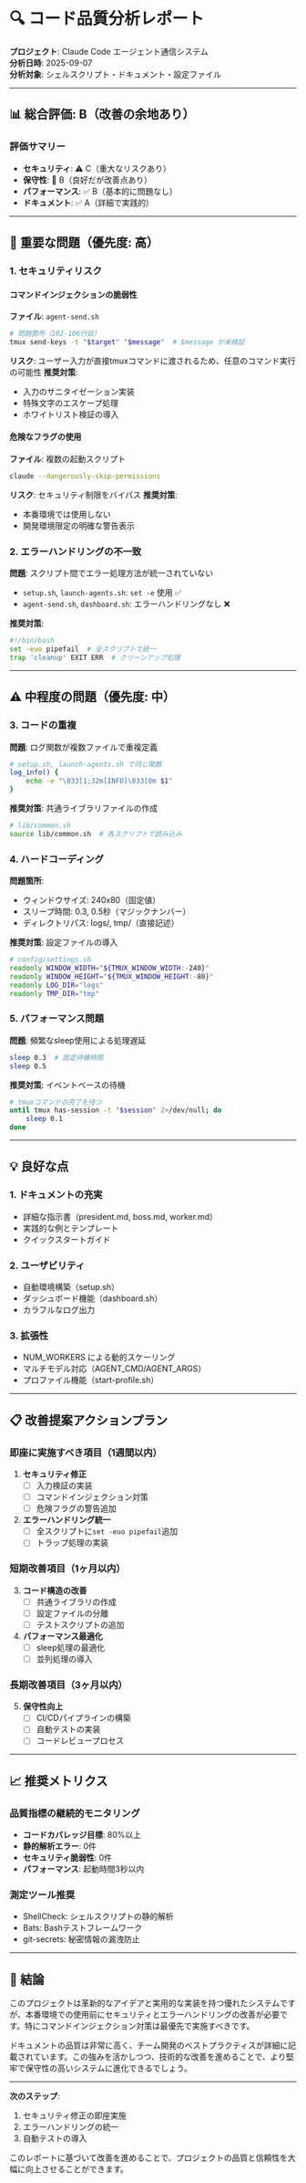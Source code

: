 # 🔍 コード品質分析レポート
**プロジェクト**: Claude Code エージェント通信システム  
**分析日時**: 2025-09-07  
**分析対象**: シェルスクリプト・ドキュメント・設定ファイル

---

## 📊 総合評価: B（改善の余地あり）

### 評価サマリー
- **セキュリティ**: ⚠️ C（重大なリスクあり）
- **保守性**: 🔄 B（良好だが改善点あり）
- **パフォーマンス**: ✅ B（基本的に問題なし）
- **ドキュメント**: ✅ A（詳細で実践的）

---

## 🚨 重要な問題（優先度: 高）

### 1. セキュリティリスク

#### コマンドインジェクションの脆弱性
**ファイル**: `agent-send.sh`
```bash
# 問題箇所（102-106行目）
tmux send-keys -t "$target" "$message"  # $message が未検証
```
**リスク**: ユーザー入力が直接tmuxコマンドに渡されるため、任意のコマンド実行の可能性
**推奨対策**:
- 入力のサニタイゼーション実装
- 特殊文字のエスケープ処理
- ホワイトリスト検証の導入

#### 危険なフラグの使用
**ファイル**: 複数の起動スクリプト
```bash
claude --dangerously-skip-permissions
```
**リスク**: セキュリティ制限をバイパス
**推奨対策**: 
- 本番環境では使用しない
- 開発環境限定の明確な警告表示

### 2. エラーハンドリングの不一致

**問題**: スクリプト間でエラー処理方法が統一されていない
- `setup.sh`, `launch-agents.sh`: `set -e` 使用 ✅
- `agent-send.sh`, `dashboard.sh`: エラーハンドリングなし ❌

**推奨対策**:
```bash
#!/bin/bash
set -euo pipefail  # 全スクリプトで統一
trap 'cleanup' EXIT ERR  # クリーンアップ処理
```

---

## ⚠️ 中程度の問題（優先度: 中）

### 3. コードの重複

**問題**: ログ関数が複数ファイルで重複定義
```bash
# setup.sh, launch-agents.sh で同じ関数
log_info() {
    echo -e "\033[1;32m[INFO]\033[0m $1"
}
```

**推奨対策**: 共通ライブラリファイルの作成
```bash
# lib/common.sh
source lib/common.sh  # 各スクリプトで読み込み
```

### 4. ハードコーディング

**問題箇所**:
- ウィンドウサイズ: 240x80（固定値）
- スリープ時間: 0.3, 0.5秒（マジックナンバー）
- ディレクトリパス: logs/, tmp/（直接記述）

**推奨対策**: 設定ファイルの導入
```bash
# config/settings.sh
readonly WINDOW_WIDTH="${TMUX_WINDOW_WIDTH:-240}"
readonly WINDOW_HEIGHT="${TMUX_WINDOW_HEIGHT:-80}"
readonly LOG_DIR="logs"
readonly TMP_DIR="tmp"
```

### 5. パフォーマンス問題

**問題**: 頻繁なsleep使用による処理遅延
```bash
sleep 0.3  # 固定待機時間
sleep 0.5
```

**推奨対策**: イベントベースの待機
```bash
# tmuxコマンドの完了を待つ
until tmux has-session -t "$session" 2>/dev/null; do
    sleep 0.1
done
```

---

## 💡 良好な点

### 1. ドキュメントの充実
- 詳細な指示書（president.md, boss.md, worker.md）
- 実践的な例とテンプレート
- クイックスタートガイド

### 2. ユーザビリティ
- 自動環境構築（setup.sh）
- ダッシュボード機能（dashboard.sh）
- カラフルなログ出力

### 3. 拡張性
- NUM_WORKERS による動的スケーリング
- マルチモデル対応（AGENT_CMD/AGENT_ARGS）
- プロファイル機能（start-profile.sh）

---

## 📋 改善提案アクションプラン

### 即座に実施すべき項目（1週間以内）
1. **セキュリティ修正**
   - [ ] 入力検証の実装
   - [ ] コマンドインジェクション対策
   - [ ] 危険フラグの警告追加

2. **エラーハンドリング統一**
   - [ ] 全スクリプトに`set -euo pipefail`追加
   - [ ] トラップ処理の実装

### 短期改善項目（1ヶ月以内）
3. **コード構造の改善**
   - [ ] 共通ライブラリの作成
   - [ ] 設定ファイルの分離
   - [ ] テストスクリプトの追加

4. **パフォーマンス最適化**
   - [ ] sleep処理の最適化
   - [ ] 並列処理の導入

### 長期改善項目（3ヶ月以内）
5. **保守性向上**
   - [ ] CI/CDパイプラインの構築
   - [ ] 自動テストの実装
   - [ ] コードレビュープロセス

---

## 📈 推奨メトリクス

### 品質指標の継続的モニタリング
- **コードカバレッジ目標**: 80%以上
- **静的解析エラー**: 0件
- **セキュリティ脆弱性**: 0件
- **パフォーマンス**: 起動時間3秒以内

### 測定ツール推奨
- ShellCheck: シェルスクリプトの静的解析
- Bats: Bashテストフレームワーク
- git-secrets: 秘密情報の漏洩防止

---

## 🎯 結論

このプロジェクトは革新的なアイデアと実用的な実装を持つ優れたシステムですが、本番環境での使用前にセキュリティとエラーハンドリングの改善が必要です。特にコマンドインジェクション対策は最優先で実施すべきです。

ドキュメントの品質は非常に高く、チーム開発のベストプラクティスが詳細に記載されています。この強みを活かしつつ、技術的な改善を進めることで、より堅牢で保守性の高いシステムに進化できるでしょう。

---

**次のステップ**: 
1. セキュリティ修正の即座実施
2. エラーハンドリングの統一
3. 自動テストの導入

このレポートに基づいて改善を進めることで、プロジェクトの品質と信頼性を大幅に向上させることができます。